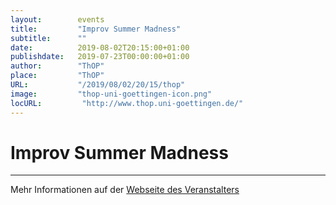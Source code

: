 ```yaml
---
layout:        events
title:         "Improv Summer Madness"
subtitle:      ""
date:          2019-08-02T20:15:00+01:00
publishdate:   2019-07-23T00:00:00+01:00
author:        "ThOP"
place:         "ThOP"
URL:           "/2019/08/02/20/15/thop"
image:         "thop-uni-goettingen-icon.png"
locURL:         "http://www.thop.uni-goettingen.de/"
---
```


Improv Summer Madness
===========


-----------



Mehr Informationen auf der [Webseite des Veranstalters](http://www.thop.uni-goettingen.de/)
